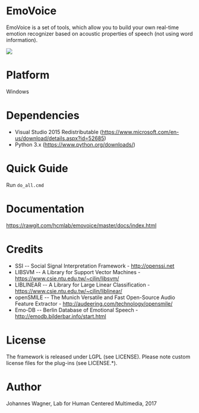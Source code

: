 # EmoVoice
EmoVoice is a set of tools, which allow you to build your own real-time emotion recognizer based on acoustic properties of speech (not using word information).

<a href="http://www.youtube.com/watch?v=wVfsHDdDJJ0" target="_blank"><img src="https://raw.githubusercontent.com/hcmlab/emovoice/master/pics/emovoice.png"/></a>

# Platform
Windows

# Dependencies
* Visual Studio 2015 Redistributable (https://www.microsoft.com/en-us/download/details.aspx?id=52685)
* Python 3.x (https://www.python.org/downloads/)

# Quick Guide

Run `do_all.cmd`

# Documentation
https://rawgit.com/hcmlab/emovoice/master/docs/index.html

# Credits
* SSI -- Social Signal Interpretation Framework - http://openssi.net
* LIBSVM -- A Library for Support Vector Machines - https://www.csie.ntu.edu.tw/~cjlin/libsvm/
* LIBLINEAR -- A Library for Large Linear Classification - https://www.csie.ntu.edu.tw/~cjlin/liblinear/
* openSMILE -- The Munich Versatile and Fast Open-Source Audio Feature Extractor - http://audeering.com/technology/opensmile/
* Emo-DB -- Berlin Database of Emotional Speech - http://emodb.bilderbar.info/start.html

# License
The framework is released under LGPL (see LICENSE).
Please note custom license files for the plug-ins (see LICENSE.*).

# Author
Johannes Wagner, Lab for Human Centered Multimedia, 2017
